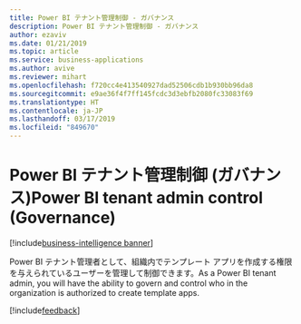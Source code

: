```yaml
---
title: Power BI テナント管理制御 - ガバナンス
description: Power BI テナント管理制御 - ガバナンス
author: ezaviv
ms.date: 01/21/2019
ms.topic: article
ms.service: business-applications
ms.author: avive
ms.reviewer: mihart
ms.openlocfilehash: f720cc4e413540927dad52506cdb1b930bb96da8
ms.sourcegitcommit: e9ae36f4f7ff145fcdc3d3ebfb2080fc33083f69
ms.translationtype: HT
ms.contentlocale: ja-JP
ms.lasthandoff: 03/17/2019
ms.locfileid: "849670"
---
```

# <a name="power-bi-tenant-admin-control-governance"></a><span data-ttu-id="b12cc-103">Power BI テナント管理制御 (ガバナンス)</span><span class="sxs-lookup"><span data-stu-id="b12cc-103">Power BI tenant admin control (Governance)</span></span>

[!include[business-intelligence banner](../../includes/business-intelligence.md)]

<span data-ttu-id="b12cc-104">Power BI テナント管理者として、組織内でテンプレート アプリを作成する権限を与えられているユーザーを管理して制御できます。</span><span class="sxs-lookup"><span data-stu-id="b12cc-104">As a Power BI tenant admin, you will have the ability to govern and control who in the organization is authorized to create template apps.</span></span>

[!include[feedback](../includes/service-feedback.md)]